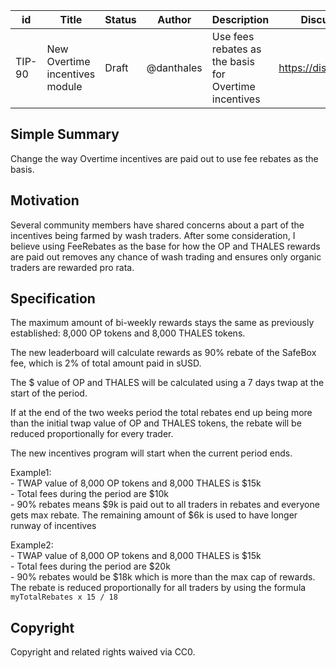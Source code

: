 
| id      | Title | Status | Author | Description | Discussions to | Created |
| ----------- | ----------- | ----------- | ----------- | ----------- | ----------- | ----------- |
| TIP-90 | New Overtime incentives module | Draft | @danthales | Use fees rebates as the basis for Overtime incentives | https://discord.gg/thales | 2022-09-13

## Simple Summary

Change the way Overtime incentives are paid out to use fee rebates as the basis.

## Motivation  
Several community members have shared concerns about a part of the incentives being farmed by wash traders. After some consideration, I believe using FeeRebates as the base for how the OP and THALES rewards are paid out removes any chance of wash trading and ensures only organic traders are rewarded pro rata.   

## Specification
The maximum amount of bi-weekly rewards stays the same as previously established: 8,000 OP tokens and 8,000 THALES tokens.    

The new leaderboard will calculate rewards as 90% rebate of the SafeBox fee, which is 2% of total amount paid in sUSD.  
  
The $ value of OP and THALES will be calculated using a 7 days twap at the start of the period.  

If at the end of the two weeks period the total rebates end up being more than the initial twap value of OP and THALES tokens, the rebate will be reduced proportionally for every trader.  

The new incentives program will start when the current period ends.  

Example1:   
    - TWAP value of 8,000 OP tokens and 8,000 THALES is $15k  
    - Total fees during the period are $10k  
    - 90% rebates means $9k is paid out to all traders in rebates and everyone gets max rebate. The remaining amount of $6k is used to have longer runway of incentives       


Example2:   
    - TWAP value of 8,000 OP tokens and 8,000 THALES is $15k  
    - Total fees during the period are $20k  
    - 90% rebates would be $18k which is more than the max cap of rewards. The rebate is reduced proportionally for all traders by using the formula `myTotalRebates x 15 / 18`        



## Copyright

Copyright and related rights waived via CC0.
